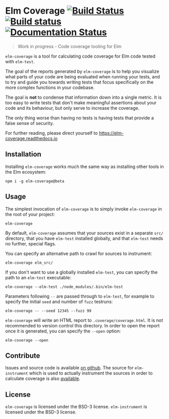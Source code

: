 # Elm Coverage [![Build Status](https://travis-ci.org/zwilias/elm-coverage.svg?branch=master)](https://travis-ci.org/zwilias/elm-coverage) [![Build status](https://ci.appveyor.com/api/projects/status/xsarefeowsmffnny?svg=true)](https://ci.appveyor.com/project/zwilias/elm-coverage) [![Documentation Status](https://readthedocs.org/projects/elm-coverage/badge/?version=latest)](http://elm-coverage.readthedocs.io/en/latest/?badge=latest)
> Work in progress - Code coverage tooling for Elm

`elm-coverage` is a tool for calculating code coverage for Elm code tested with
`elm-test`.

The goal of the reports generated by `elm-coverage` is to help you visualize
what parts of your code are being evaluated when running your tests, and to try
and guide you towards writing tests that focus specifically on the more complex
functions in your codebase.

The goal is **not** to condense that information down into a single metric. It
is too easy to write tests that don't make meaningful assertions about your code
and its behaviour, but only serve to increase the coverage.

The only thing worse than having no tests is having tests that provide a false
sense of security.

For further reading, please direct yourself to https://elm-coverage.readthedocs.io

Installation
------------

Installing `elm-coverage` works much the same way as installing other tools in
the Elm ecosystem:

    npm i -g elm-coverage@beta

Usage
-----

The simplest invocation of `elm-coverage` is to simply invoke `elm-coverage` in
the root of your project:

    elm-coverage

By default, `elm-coverage` assumes that your sources exist in a separate `src/`
directory, that you have `elm-test` installed globally, and that `elm-test`
needs no further, special flags.

You can specify an alternative path to crawl for sources to instrument:

    elm-coverage elm_src/

If you don't want to use a globally installed `elm-test`, you can specify the
path to an `elm-test` executable:

    elm-coverage --elm-test ./node_modules/.bin/elm-test

Parameters following `--` are passed through to `elm-test`, for example to
specify the initial `seed` and number of `fuzz` testruns:

    elm-coverage -- --seed 12345 --fuzz 99

`elm-coverage` will write an HTML report to `.coverage/coverage.html`. It is not
recommended to version control this directory. In order to open the report once
it is generated, you can specify the `--open` option:

    elm-coverage --open

Contribute
----------

Issues and source code is available [on
github](https://github.com/zwilias/elm-coverage>). The source for
`elm-instrument` which is used to actually instrument the sources in order to
calculate coverage is also
[available](https://github.com/zwilias/elm-instrument).

License
-------

`elm-coverage` is licensed under the BSD-3 license. `elm-instrument` is
licensed under the BSD-3 license.

